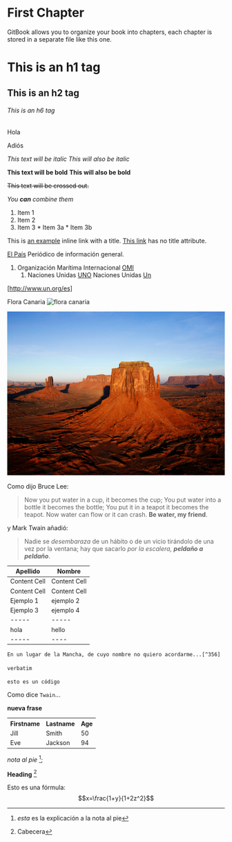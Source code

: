 # First Chapter

GitBook allows you to organize your book into chapters, each chapter is stored in a separate file like this one.

# This is an h1 tag
## This is an h2 tag
###### This is an h6 tag 

Hola

Adiós

*This text will be italic* _This will also be italic_

  **This text will be bold** __This will also be bold__ 
  
  ~~This text will be crossed out.~~ 
  
  _You **can** combine them_ 
  
  1. Item 1 
  2. Item 2
  3. Item 3 
    * Item 3a 
    * Item 3b 
    
This is [an example](http://example.com/ "Title") inline link with a title. [This link](http://example.net/) has no title attribute. 
    
[El País](http://elpais.com/ "El País") Periódico de información general.
    
    
1. Organización Marítima Internacional [OMI](http://www.imo.org)
     1. Naciones Unidas [UNO](http://www.un.org/es)
     Naciones Unidas [Un](un)
     
 [http://www.un.org/es]
 
 Flora Canaria ![flora canaria](http://www.canarias7.es/fotos/o/1411/355117-1g.jpg)
 
 ![Desierto](/assets/Desert.jpg)

 Como dijo Bruce Lee:
  
 >Now you put water in a cup, it becomes the cup; You put water into a bottle it becomes the bottle; You put it in a teapot it becomes the teapot. Now water can flow or it can crash. **Be water, my friend**.
 
 y Mark Twain añadió:
 >Nadie se _desembaraza_ de un hábito o de un vicio tirándolo de una vez por la ventana; hay que sacarlo _por la escalera, **peldaño a peldaño**_.
 
| Apellido | Nombre |
| ------------- | ------------- |
| Content Cell| Content Cell |
| Content Cell | Content Cell | 
| Ejemplo 1| ejemplo 2| 
| Ejemplo 3|  ejemplo 4| 
| -----| -----| 
| hola | hello| 
| -----| ----| 

    En un lugar de la Mancha, de cuyo nombre no quiero acordarme...[^356]
    
    verbatim
    
``` esto es un código ```

Como  dice  `Twain`...
<div><b> nueva frase </b></div>

<table style="width:100%"> <tr> <th>Firstname</th> <th>Lastname</th> <th>Age</th> </tr> <tr> <td>Jill</td> <td>Smith</td> <td>50</td> </tr> <tr> <td>Eve</td> <td>Jackson</td> <td>94</td> </tr> </table> 

*nota al pie* [^457];

__Heading__ [^568]

[^356]: Cervantes

[^457]: *esta* es la explicación a la nota al pie

[^568]: Cabecera

Esto es una fórmula: $$x=\frac{1+y}{1+2z^2}$$ 


 

